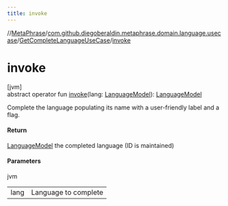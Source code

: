 ```yaml
---
title: invoke
---
```

//[MetaPhrase](../../../index.html)/[com.github.diegoberaldin.metaphrase.domain.language.usecase](../index.html)/[GetCompleteLanguageUseCase](index.html)/[invoke](invoke.html)



# invoke



[jvm]\
abstract operator fun [invoke](invoke.html)(lang: [LanguageModel](../../com.github.diegoberaldin.metaphrase.domain.language.data/-language-model/index.html)): [LanguageModel](../../com.github.diegoberaldin.metaphrase.domain.language.data/-language-model/index.html)



Complete the language populating its name with a user-friendly label and a flag.



#### Return



[LanguageModel](../../com.github.diegoberaldin.metaphrase.domain.language.data/-language-model/index.html) the completed language (ID is maintained)



#### Parameters


jvm

| | |
|---|---|
| lang | Language to complete |




